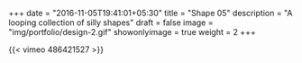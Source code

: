 +++
date = "2016-11-05T19:41:01+05:30"
title = "Shape 05"
description = "A looping collection of silly shapes"
draft = false
image = "img/portfolio/design-2.gif"
showonlyimage = true
weight = 2
+++

{{< vimeo 486421527 >}}